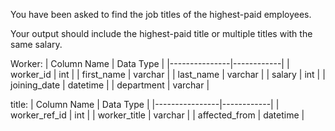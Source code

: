 You have been asked to find the job titles of the highest-paid employees.

Your output should include the highest-paid title or multiple titles with the same salary.

Worker:
| Column Name   | Data Type  |
|---------------|------------|
| worker_id     | int        |
| first_name    | varchar    |
| last_name     | varchar    |
| salary        | int        |
| joining_date  | datetime   |
| department    | varchar    |

title:
| Column Name    | Data Type  |
|----------------|------------|
| worker_ref_id  | int        |
| worker_title   | varchar    |
| affected_from  | datetime   |

